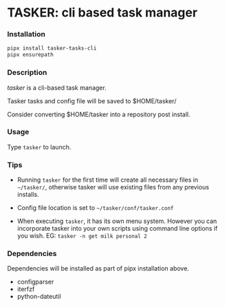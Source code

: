 # TASKER: cli based task manager #

### Installation

```sh
pipx install tasker-tasks-cli
pipx ensurepath
```

### Description

*tasker* is a cli-based task manager.

Tasker tasks and config file will be saved to $HOME/tasker/

Consider converting $HOME/tasker into a repository post install.

### Usage

Type ```tasker``` to launch.

### Tips

 - Running ```tasker``` for the first time will create all necessary files in ```~/tasker/```, otherwise tasker will use existing files from any previous installs.

 - Config file location is set to ```~/tasker/conf/tasker.conf```

 - When executing ```tasker```, it has its own menu system. However you can incorporate tasker into your own scripts using command line options if you wish. EG: ```tasker -n get milk personal 2```

### Dependencies

Dependencies will be installed as part of pipx installation above.

 - configparser
 - iterfzf
 - python-dateutil
